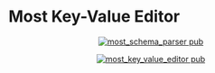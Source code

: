 <h1> Most Key-Value Editor </h1>

<p align="center">
  <a href="https://pub.dev/packages/most_schema_parser">
    <img src="https://img.shields.io/pub/v/most_schema_parser.svg?label=most_schema_parser&color=orange" alt="most_schema_parser pub">
  </a>
</p>
<p align="center">
  <a href="https://pub.dev/packages/most_key_value_editor">
    <img src="https://img.shields.io/pub/v/most_key_value_editor.svg?label=most_key_value_editor&color=orange" alt="most_key_value_editor pub">
  </a>
</p>
